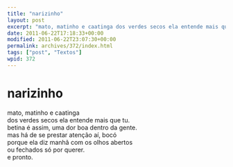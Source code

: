 ```yaml
---
title: "narizinho"
layout: post
excerpt: "mato, matinho e caatinga dos verdes secos ela entende mais que tu. betina é assim, uma dor boa dentro da gente. mas há de se prestar atenção aí, bocó porque ela diz manhã com os olhos abertos ou fechados só por querer. e pronto."
date: 2011-06-22T17:18:33+00:00
modified: 2011-06-22T23:07:30+00:00
permalink: archives/372/index.html
tags: ["post", "Textos"]
wpid: 372
---
```


# narizinho

mato, matinho e caatinga  
dos verdes secos ela entende mais que tu.  
betina é assim, uma dor boa dentro da gente.  
mas há de se prestar atenção aí, bocó  
porque ela diz manhã com os olhos abertos  
ou fechados só por querer.  
e pronto.